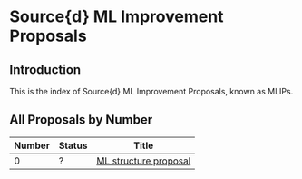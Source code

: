 # Source{d} ML Improvement Proposals

## Introduction

This is the index of Source{d} ML Improvement Proposals, known as MLIPs.

## All Proposals by Number

| Number | Status | Title |
| --- | --- | --- |
| 0 | ? | [ML structure proposal](mlip-000.md) |

